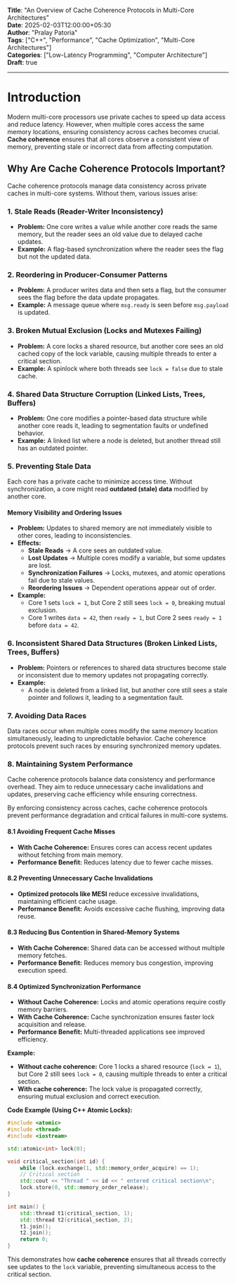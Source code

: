 **Title**: "An Overview of Cache Coherence Protocols in Multi-Core Architectures"  
**Date**: 2025-02-03T12:00:00+05:30  
**Author**: "Pralay Patoria"  
**Tags**: ["C++", "Performance", "Cache Optimization", "Multi-Core Architectures"]  
**Categories**: ["Low-Latency Programming", "Computer Architecture"]  
**Draft**: true  

---  

# Introduction  

Modern multi-core processors use private caches to speed up data access and reduce latency. However, when multiple cores access the same memory locations, ensuring consistency across caches becomes crucial. **Cache coherence** ensures that all cores observe a consistent view of memory, preventing stale or incorrect data from affecting computation.

## Why Are Cache Coherence Protocols Important?  

Cache coherence protocols manage data consistency across private caches in multi-core systems. Without them, various issues arise:

### 1. Stale Reads (Reader-Writer Inconsistency)  
- **Problem:** One core writes a value while another core reads the same memory, but the reader sees an old value due to delayed cache updates.  
- **Example:** A flag-based synchronization where the reader sees the flag but not the updated data.  

### 2. Reordering in Producer-Consumer Patterns  
- **Problem:** A producer writes data and then sets a flag, but the consumer sees the flag before the data update propagates.  
- **Example:** A message queue where `msg.ready` is seen before `msg.payload` is updated.  

### 3. Broken Mutual Exclusion (Locks and Mutexes Failing)  
- **Problem:** A core locks a shared resource, but another core sees an old cached copy of the lock variable, causing multiple threads to enter a critical section.  
- **Example:** A spinlock where both threads see `lock = false` due to stale cache.  

### 4. Shared Data Structure Corruption (Linked Lists, Trees, Buffers)  
- **Problem:** One core modifies a pointer-based data structure while another core reads it, leading to segmentation faults or undefined behavior.  
- **Example:** A linked list where a node is deleted, but another thread still has an outdated pointer.  

### 5. Preventing Stale Data  
Each core has a private cache to minimize access time. Without synchronization, a core might read **outdated (stale) data** modified by another core.  

#### Memory Visibility and Ordering Issues  
- **Problem:** Updates to shared memory are not immediately visible to other cores, leading to inconsistencies.  
- **Effects:**  
  - **Stale Reads** → A core sees an outdated value.  
  - **Lost Updates** → Multiple cores modify a variable, but some updates are lost.  
  - **Synchronization Failures** → Locks, mutexes, and atomic operations fail due to stale values.  
  - **Reordering Issues** → Dependent operations appear out of order.  
- **Example:**  
  - Core 1 sets `lock = 1`, but Core 2 still sees `lock = 0`, breaking mutual exclusion.  
  - Core 1 writes `data = 42`, then `ready = 1`, but Core 2 sees `ready = 1` before `data = 42`.  

### 6. Inconsistent Shared Data Structures (Broken Linked Lists, Trees, Buffers)  
- **Problem:** Pointers or references to shared data structures become stale or inconsistent due to memory updates not propagating correctly.  
- **Example:**  
  - A node is deleted from a linked list, but another core still sees a stale pointer and follows it, leading to a segmentation fault.  

### 7. Avoiding Data Races  
Data races occur when multiple cores modify the same memory location simultaneously, leading to unpredictable behavior. Cache coherence protocols prevent such races by ensuring synchronized memory updates.  

### 8. Maintaining System Performance  
Cache coherence protocols balance data consistency and performance overhead. They aim to reduce unnecessary cache invalidations and updates, preserving cache efficiency while ensuring correctness.

By enforcing consistency across caches, cache coherence protocols prevent performance degradation and critical failures in multi-core systems.

#### 8.1 Avoiding Frequent Cache Misses  
- **With Cache Coherence:** Ensures cores can access recent updates without fetching from main memory.  
- **Performance Benefit:** Reduces latency due to fewer cache misses.

#### 8.2 Preventing Unnecessary Cache Invalidations  
- **Optimized protocols like MESI** reduce excessive invalidations, maintaining efficient cache usage.  
- **Performance Benefit:** Avoids excessive cache flushing, improving data reuse.

#### 8.3 Reducing Bus Contention in Shared-Memory Systems  
- **With Cache Coherence:** Shared data can be accessed without multiple memory fetches.  
- **Performance Benefit:** Reduces memory bus congestion, improving execution speed.

#### 8.4 Optimized Synchronization Performance  
- **Without Cache Coherence:** Locks and atomic operations require costly memory barriers.  
- **With Cache Coherence:** Cache synchronization ensures faster lock acquisition and release.  
- **Performance Benefit:** Multi-threaded applications see improved efficiency.

**Example:**  
- **Without cache coherence:** Core 1 locks a shared resource (`lock = 1`), but Core 2 still sees `lock = 0`, causing multiple threads to enter a critical section.  
- **With cache coherence:** The lock value is propagated correctly, ensuring mutual exclusion and correct execution.

**Code Example (Using C++ Atomic Locks):**  
```cpp
#include <atomic>
#include <thread>
#include <iostream>

std::atomic<int> lock(0);

void critical_section(int id) {
    while (lock.exchange(1, std::memory_order_acquire) == 1);
    // Critical section
    std::cout << "Thread " << id << " entered critical section\n";
    lock.store(0, std::memory_order_release);
}

int main() {
    std::thread t1(critical_section, 1);
    std::thread t2(critical_section, 2);
    t1.join();
    t2.join();
    return 0;
}
```
This demonstrates how **cache coherence** ensures that all threads correctly see updates to the `lock` variable, preventing simultaneous access to the critical section.


